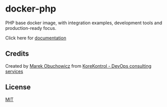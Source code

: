 # docker-php
PHP base docker image, with integration examples, development tools and production-ready focus.

Click here for [documentation](https://github.com/korekontrol/docker-php/blob/master/README.md)

## Credits
Created by [Marek Obuchowicz](https://github.com/marek-obuchowicz) from [KoreKontrol - DevOps consulting services](https://www.korekontrol.eu/)

## License
[MIT](LICENSE)
